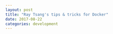 ```yaml
---
layout: post
title: "Ray Tsang's tips & tricks for Docker"
date: 2017-08-22
categories: development
---
```



